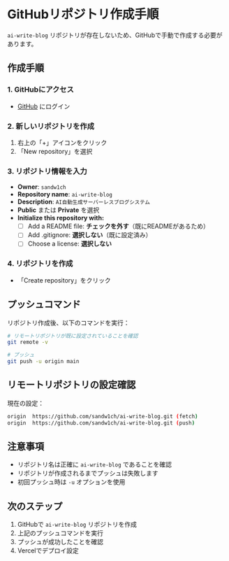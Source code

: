 # GitHubリポジトリ作成手順

`ai-write-blog` リポジトリが存在しないため、GitHubで手動で作成する必要があります。

## 作成手順

### 1. GitHubにアクセス
- [GitHub](https://github.com) にログイン

### 2. 新しいリポジトリを作成
1. 右上の「+」アイコンをクリック
2. 「New repository」を選択

### 3. リポジトリ情報を入力
- **Owner**: `sandw1ch`
- **Repository name**: `ai-write-blog`
- **Description**: `AI自動生成サーバーレスブログシステム`
- **Public** または **Private** を選択
- **Initialize this repository with:**
  - [ ] Add a README file: **チェックを外す**（既にREADMEがあるため）
  - [ ] Add .gitignore: **選択しない**（既に設定済み）
  - [ ] Choose a license: **選択しない**

### 4. リポジトリを作成
- 「Create repository」をクリック

## プッシュコマンド

リポジトリ作成後、以下のコマンドを実行：

```bash
# リモートリポジトリが既に設定されていることを確認
git remote -v

# プッシュ
git push -u origin main
```

## リモートリポジトリの設定確認

現在の設定：
```bash
origin  https://github.com/sandw1ch/ai-write-blog.git (fetch)
origin  https://github.com/sandw1ch/ai-write-blog.git (push)
```

## 注意事項

- リポジトリ名は正確に `ai-write-blog` であることを確認
- リポジトリが作成されるまでプッシュは失敗します
- 初回プッシュ時は `-u` オプションを使用

## 次のステップ

1. GitHubで `ai-write-blog` リポジトリを作成
2. 上記のプッシュコマンドを実行
3. プッシュが成功したことを確認
4. Vercelでデプロイ設定